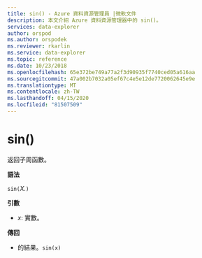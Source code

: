 ```yaml
---
title: sin() - Azure 資料資源管理員 |微軟文件
description: 本文介紹 Azure 資料資源管理器中的 sin()。
services: data-explorer
author: orspod
ms.author: orspodek
ms.reviewer: rkarlin
ms.service: data-explorer
ms.topic: reference
ms.date: 10/23/2018
ms.openlocfilehash: 65e372be749a77a2f3d90935f7740ced05a616aa
ms.sourcegitcommit: 47a002b7032a05ef67c4e5e12de7720062645e9e
ms.translationtype: MT
ms.contentlocale: zh-TW
ms.lasthandoff: 04/15/2020
ms.locfileid: "81507509"
---
```

# <a name="sin"></a>sin()

返回子周函數。

**語法**

`sin(`*X.*`)`

**引數**

* *x*: 實數。

**傳回**

*  的結果。`sin(x)`
